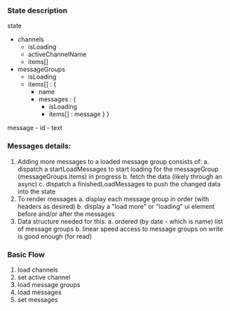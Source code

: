 ### State description

state
- channels
	- isLoading
	- activeChannelName
	- items[]
- messageGroups
	- isLoading
	- items[] : {
		- name
		- messages : {
			- isLoading
			- items[] : message
		}
	}

message
	- id
	- text

### Messages details:
1. Adding more messages to a loaded message group consists of:
	a. dispatch a startLoadMessages to start loading for the messageGroup (messageGroups.items) in progress
	b. fetch the data (likely through an async)
	c. dispatch a finishedLoadMessages to push the changed data into the state
2. To render messages
	a. display each message group in order (with headers as desired)
	b. display a "load more" or "loading" ui element before and/or after the messages 
3. Data structure needed for this:
	a. ordered (by date - which is name) list of message groups
	b. linear speed access to message groups on write is good enough (for read)

### Basic Flow
1. load channels
2. set active channel
3. load message groups
4. load messages
5. set messages